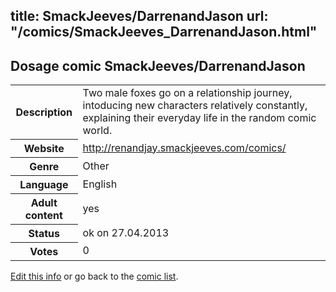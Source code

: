 title: SmackJeeves/DarrenandJason
url: "/comics/SmackJeeves_DarrenandJason.html"
---
Dosage comic SmackJeeves/DarrenandJason
-----------------------------------------

<p id="msg"></p>
<script type="text/javascript">
if (window.location.search === '?edit_info_mail=sent_ok') {
  var elem = document.getElementById("msg");
  elem.innerHTML = 'Edited information sucessfully sent.';
  elem.className = 'ok';
}
</script>
<table class="comicinfo">
<tr>
<th>Description</th><td>Two male foxes go on a relationship journey, intoducing new characters relatively constantly, explaining their everyday life in the random comic world.</td>
</tr>
<tr>
<th>Website</th><td><a href="http://renandjay.smackjeeves.com/comics/">http://renandjay.smackjeeves.com/comics/</a></td>
</tr>
<tr>
<th>Genre</th><td>Other</td>
</tr>
<tr>
<th>Language</th><td>English</td>
</tr>
<tr>
<th>Adult content</th><td>yes</td>
</tr>
<tr>
<th>Status</th><td>ok on 27.04.2013</td>
</tr>
<tr>
<th>Votes</th><td>0</td>
</tr>
</table>

[Edit this info](SmackJeeves_DarrenandJason_edit.html) or go back to the [comic list](../comic-index.html).
